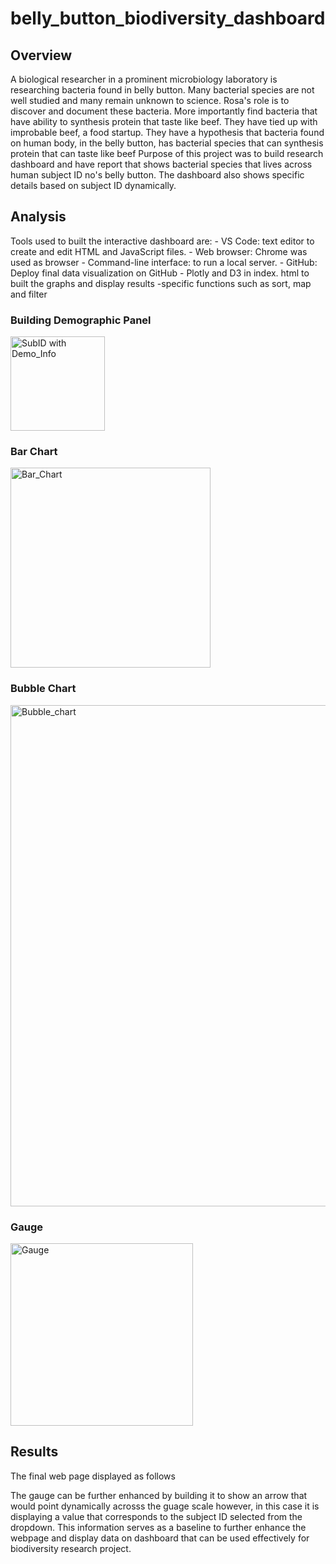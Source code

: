 # belly_button_biodiversity_dashboard

## Overview
A biological researcher in a prominent microbiology laboratory is researching bacteria found in belly button. Many bacterial species are not well studied and many remain unknown to science. Rosa's role is to discover and document these bacteria. More importantly find bacteria that have ability to synthesis protein that taste like beef. They have tied up with improbable beef, a food startup. They have a hypothesis that bacteria found on human body, in the belly button, has bacterial species that can synthesis protein that can taste like beef
Purpose of this project was to build research dashboard and have report that shows bacterial species that lives across human subject ID no's belly button. The dashboard also shows specific details based on subject ID dynamically.

## Analysis 

Tools used to built the interactive dashboard are:
    - VS Code: text editor to create and edit HTML and JavaScript files.
    - Web browser: Chrome was used as browser
    - Command-line interface: to run a local server. 
    - GitHub: Deploy final data visualization on GitHub 
    - Plotly and D3 in index. html to built the graphs and display results 
    -specific functions such as sort, map and filter 

### Building Demographic Panel 

<img width="151" alt="SubID with Demo_Info" src="https://user-images.githubusercontent.com/42523379/204211032-bcf362ba-49df-405d-a434-11a9d1936151.PNG">

### Bar Chart 

<img width="320" alt="Bar_Chart" src="https://user-images.githubusercontent.com/42523379/204211121-00ce6409-caac-4a3b-bbc2-21c48745f6ba.PNG">

### Bubble Chart

<img width="802" alt="Bubble_chart" src="https://user-images.githubusercontent.com/42523379/204211171-f53e2fee-7690-4be6-9b77-15742a973b14.PNG">

### Gauge 

<img width="292" alt="Gauge" src="https://user-images.githubusercontent.com/42523379/204211209-7ecfa006-6f75-4fad-a806-c0021fb6b0d2.PNG">

## Results

The final web page displayed as follows 



The gauge can be further enhanced by building it to show an arrow that would point dynamically acrosss the guage scale however, in this case it is displaying a value that corresponds to the subject ID selected from the dropdown. 
This information serves as a baseline to further enhance the webpage and display data on dashboard that can be used effectively for biodiversity research project. 

